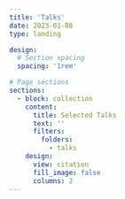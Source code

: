 ```yaml
---
title: 'Talks'
date: 2023-01-08
type: landing

design:
  # Section spacing
  spacing: '1rem'

# Page sections
sections:
  - block: collection
    content:
      title: Selected Talks
      text: ''
      filters:
        folders:
          - talks
    design:
      view: citation
      fill_image: false
      columns: 2
---
```

